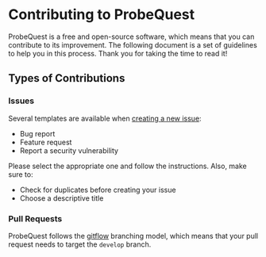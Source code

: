 # Contributing to ProbeQuest

ProbeQuest is a free and open-source software, which means that you can contribute to its improvement. The following document is a set of guidelines to help you in this process. Thank you for taking the time to read it!

## Types of Contributions

### Issues

Several templates are available when [creating a new issue][new issue]:

* Bug report
* Feature request
* Report a security vulnerability

Please select the appropriate one and follow the instructions. Also, make sure to:

* Check for duplicates before creating your issue
* Choose a descriptive title

### Pull Requests

ProbeQuest follows the [gitflow][gitflow] branching model, which means that your pull request needs to target the `develop` branch.

 [gitflow]: https://nvie.com/posts/a-successful-git-branching-model/ "A successful Git branching model"
 [new issue]: https://github.com/SkypLabs/probequest/issues/new/choose "Create a new issue"
